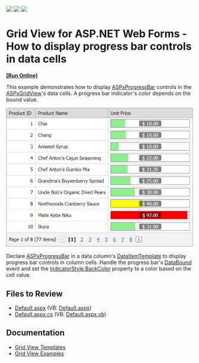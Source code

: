 <!-- default badges list -->
![](https://img.shields.io/endpoint?url=https://codecentral.devexpress.com/api/v1/VersionRange/128534596/13.1.5%2B)
[![](https://img.shields.io/badge/Open_in_DevExpress_Support_Center-FF7200?style=flat-square&logo=DevExpress&logoColor=white)](https://supportcenter.devexpress.com/ticket/details/E3943)
[![](https://img.shields.io/badge/📖_How_to_use_DevExpress_Examples-e9f6fc?style=flat-square)](https://docs.devexpress.com/GeneralInformation/403183)
<!-- default badges end -->
# Grid View for ASP.NET Web Forms - How to display progress bar controls in data cells
<!-- run online -->
**[[Run Online]](https://codecentral.devexpress.com/128534596/)**
<!-- run online end -->
This example demonstrates how to display [ASPxProgressBar](https://docs.devexpress.com/AspNet/11024/components/data-editors/progressbar) controls in the [ASPxGridView](https://docs.devexpress.com/AspNet/5823/components/grid-view)'s data cells. A progress bar indicator's color depends on the bound value.

![Progress Bar Controls in Grid View Cells](result.png)

Declare [ASPxProgressBar](https://docs.devexpress.com/AspNet/11024/components/data-editors/progressbar) in a data column's [DataItemTemplate](https://docs.devexpress.com/AspNet/DevExpress.Web.GridViewDataColumn.DataItemTemplate) to display progress bar controls in column cells. Handle the progress bar's [DataBound](https://docs.devexpress.com/AspNet/DevExpress.Web.ASPxDataWebControlBase.DataBound) event and set the [IndicatorStyle.BackColor](https://learn.microsoft.com/en-us/dotnet/api/system.web.ui.webcontrols.style.backcolor?view=netframework-4.8.1) property to a color based on the cell value.

## Files to Review

* [Default.aspx](./CS/WebSite/Default.aspx) (VB: [Default.aspx](./VB/WebSite/Default.aspx))
* [Default.aspx.cs](./CS/WebSite/Default.aspx.cs) (VB: [Default.aspx.vb](./VB/WebSite/Default.aspx.vb))

## Documentation

- [Grid View Templates](https://docs.devexpress.com/AspNet/3718/components/grid-view/concepts/templates)
- [Grid View Examples](https://docs.devexpress.com/AspNet/3768/components/grid-view/examples)
